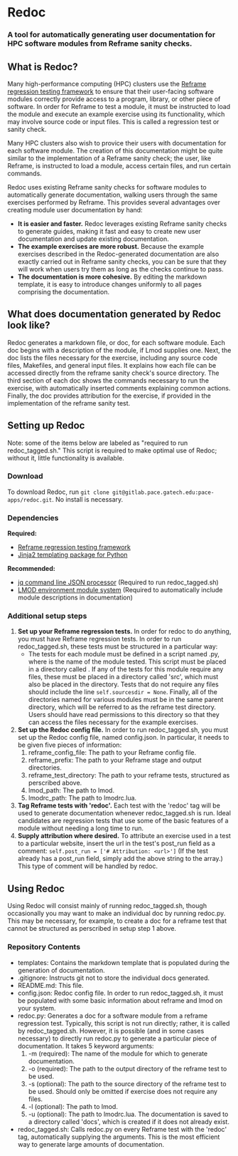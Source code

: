 # Redoc

### A tool for automatically generating user documentation for HPC software modules from Reframe sanity checks.

## What is Redoc?

Many high-performance computing (HPC) clusters use the
[Reframe regression testing framework](https://reframe-hpc.readthedocs.io/en/stable/)
to ensure that their user-facing software modules correctly provide access to
a program, library, or other piece of software. In order for Reframe to test a module,
it must be instructed to load the module and execute an example exercise using its functionality,
which may involve source code or input files.
This is called a regression test or sanity check.

Many HPC clusters also wish to provice their users with documentation for each software module.
The creation of this documentation might be quite similar to the implementation of a Reframe
sanity check; the user, like Reframe, is instructed to load a module, access certain files,
and run certain commands.

Redoc uses existing Reframe sanity checks for software modules to automatically generate documentation,
walking users through the same exercises performed by Reframe.
This provides several advantages over creating module user documentation by hand:

- **It is easier and faster.** Redoc leverages existing Reframe sanity checks to generate guides,
    making it fast and easy to create new user documentation and update existing documentation.
- **The example exercises are more robust.** Because the example exercises described in the
    Redoc-generated documentation are also
    exactly carried out in Reframe sanity checks, you can be sure that they will work when users try them
    as long as the checks continue to pass.
- **The documentation is more cohesive.** By editing the markdown template,
    it is easy to introduce changes uniformly to all pages comprising the documentation.

## What does documentation generated by Redoc look like?

Redoc generates a markdown file, or doc, for each software module.
Each doc begins with a description of the module, if Lmod supplies one.
Next, the doc lists the files necessary for the exercise, including any
source code files, Makefiles, and general input files.
It explains how each file can be accessed directly from the reframe sanity check's source directory.
The third section of each doc shows the commands necessary to run the exercise,
with automatically inserted comments explaining common actions.
Finally, the doc provides attribution for the exercise, if provided in the implementation
of the reframe sanity test.

## Setting up Redoc

Note: some of the items below are labeled as "required to run redoc_tagged.sh."
This script is required to make optimal use of Redoc; without it, little
functionality is available.

### Download

To download Redoc, run
`git clone git@gitlab.pace.gatech.edu:pace-apps/redoc.git`. 
No install is necessary.

### Dependencies

**Required:**
- [Reframe regression testing framework](https://reframe-hpc.readthedocs.io/en/stable/)
- [Jinja2 templating package for Python](https://jinja.palletsprojects.com/en/2.11.x/)

**Recommended:**
- [jq command line JSON processor](https://stedolan.github.io/jq/) (Required
  to run redoc_tagged.sh)
- [LMOD environment module system](https://lmod.readthedocs.io/en/latest/) (Required
  to automatically include module descriptions in documentation)

### Additional setup steps

1. **Set up your Reframe regression tests.** In order for redoc to do anything,
   you must have Reframe regression tests. In order to run redoc_tagged.sh,
   these tests must be structured in a particular way:
    - The tests for each module must be defined in a script named <module>.py,
      where <module> is the name of the module tested. This script must be placed in
      a directory called <module>. If any of the tests for this module require
      any files, these must be placed in a directory called 'src', which
      must also be placed in the <module> directory. Tests that do not require
      any files should include the line `self.sourcesdir = None`.
      Finally, all of the directories named <module> for various modules must be
      in the same parent directory, which will be referred to as the reframe test directory.
      Users should have read permissions to this directory so that they can access the
      files necessary for the example exercises.
2. **Set up the Redoc config file.** In order to run redoc_tagged.sh,
   you must set up the Redoc config file, named config.json.
   In particular, it needs to be given five pieces of information:
    1. reframe_config_file: The path to your Reframe config file.
    2. reframe_prefix: The path to your Reframe stage and output directories.
    3. reframe_test_directory: The path to your reframe tests, structured
       as perscribed above.
    4. lmod_path: The path to lmod.
   5. lmodrc_path: The path to lmodrc.lua.
3. **Tag Reframe tests with 'redoc'.** Each test with the 'redoc' tag will be used
   to generate documentation whenever redoc_tagged.sh is run. Ideal candidates are regression
   tests that use some of the basic features of a module without needing a long time to run.
4. **Supply attribution where desired.** To attribute an exercise used in a test to a
   particular website, insert the url in the test's post_run field as a comment: 
   `self.post_run = ['# Attribution: <url>']` 
   (If the test already has a post_run field, simply add the above string to the array.)
   This type of comment will be handled by redoc.

## Using Redoc

Using Redoc will consist mainly of running redoc_tagged.sh, though occasionally you
may want to make an individual doc by running redoc.py. This may be necessary,
for example, to create a doc for a reframe test that cannot be structured
as perscribed in setup step 1 above.

### Repository Contents
- templates: Contains the markdown template that is populated during
  the generation of documentation.
- .gitignore: Instructs git not to store the individual docs generated.
- README.md: This file.
- config.json: Redoc config file. In order to run redoc_tagged.sh,
  it must be populated with some basic information about reframe and lmod on your system.
- redoc.py: Generates a doc for a software module from a reframe regression test.
  Typically, this script is not run directly; rather, it is called by redoc_tagged.sh.
  However, it is possible (and in some cases necessary) to directly run redoc.py
  to generate a particular piece of documentation. It takes 5 keyword arguments:
  1. -m (required): The name of the module for which to generate documentation.
  2. -o (required): The path to the output directory of the reframe test to be used.
  3. -s (optional): The path to the source directory of the reframe test to be used. Should only be omitted if exercise does not require any files.
  4. -l (optional): The path to lmod.
  5. -u (optional): The path to lmodrc.lua.
  The documentation is saved to a directory called 'docs', which is created if it does
  not already exist.
- redoc_tagged.sh: Calls redoc.py on every Reframe test with the 'redoc' tag, automatically
  supplying the arguments. This is the most efficient way to generate large amounts
  of documentation.

